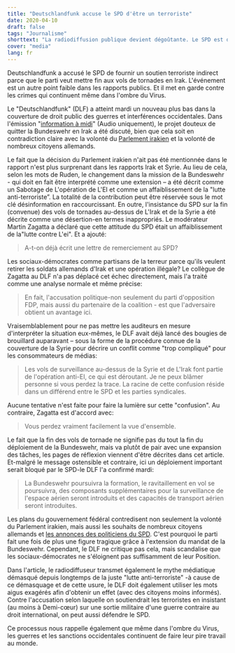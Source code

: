 ```yaml
---
title: "Deutschlandfunk accuse le SPD d'être un terroriste"
date: 2020-04-10
draft: false
tags: "Journalisme"
shorttext: "La radiodiffusion publique devient dégoûtante. Le SPD est désormais accusé de soutenir la radio sur Deutschlandfunk."
cover: "media"
lang: fr
---
```


Deutschlandfunk a accusé le SPD de fournir un soutien terroriste indirect parce que le parti veut mettre fin aux vols de tornades en Irak. L'événement est un autre point faible dans les rapports publics. Et il met en garde contre les crimes qui continuent même dans l'ombre du Virus.

Le "Deutschlandfunk" (DLF) a atteint mardi un nouveau plus bas dans la couverture de droit public des guerres et interférences occidentales. Dans l'émission "[information à midi](https://ondemand-mp3.dradio.de/file/dradio/2020/03/31/bundeswehr_einsatz_gegen_is_tornados_verlassen_irak_dlf_20200331_1245_5ad6a453.mp3 "Bundeswehr Einsatz gegen IS - Tornados verlassen Irak")" (Audio uniquement), le projet douteux de quitter la Bundeswehr en Irak a été discuté, bien que cela soit en contradiction claire avec la volonté du [Parlement irakien](https://www.mdr.de/nachrichten/politik/ausland/irak-will-abzug-auslaendischer-truppen-100.html "Iraks Parlament fordert Abzug ausländischer Truppen") et la volonté de nombreux citoyens allemands.

Le fait que la décision du Parlement irakien n'ait pas été mentionnée dans le rapport n'est plus surprenant dans les rapports Irak et Syrie. Au lieu de cela, selon les mots de Ruden, le changement dans la mission de la Bundeswehr - qui doit en fait être interprété comme une extension – a été décrit comme un Sabotage de L'opération de L'EI et comme un affaiblissement de la "lutte anti-terroriste”. La totalité de la contribution peut être réservée sous le mot clé désinformation en raccourcissant. En outre, l'insistance du SPD sur la fin (convenue) des vols de tornades au-dessus de L'Irak et de la Syrie a été décrite comme une désertion-en termes inappropriés. Le modérateur Martin Zagatta a déclaré que cette attitude du SPD était un affaiblissement de la"lutte contre L'ei". Et a ajouté:

> A-t-on déjà écrit une lettre de remerciement au SPD?

Les sociaux-démocrates comme partisans de la terreur parce qu'ils veulent retirer les soldats allemands d'Irak et une opération illégale? Le collègue de Zagatta au DLF n'a pas déplacé cet échec directement, mais l'a traité comme une analyse normale et même précise:

> En fait, l'accusation politique-non seulement du parti d'opposition FDP, mais aussi du partenaire de la coalition - est que l'adversaire obtient un avantage ici.

Vraisemblablement pour ne pas mettre les auditeurs en mesure d'interpréter la situation eux-mêmes, le DLF avait déjà lancé des bougies de brouillard auparavant – sous la forme de la procédure connue de la couverture de la Syrie pour décrire un conflit comme "trop compliqué" pour les consommateurs de médias:

> Les vols de surveillance au-dessus de la Syrie et de L'Irak font partie de l'opération anti-EI, ce qui est déroutant. Je ne peux blâmer personne si vous perdez la trace. La racine de cette confusion réside dans un différend entre le SPD et les parties syndicales.

Aucune tentative n'est faite pour faire la lumière sur cette "confusion". Au contraire, Zagatta est d'accord avec:

> Vous perdez vraiment facilement la vue d'ensemble.

Le fait que la fin des vols de tornade ne signifie pas du tout la fin du déploiement de la Bundeswehr, mais va plutôt de pair avec une expansion des tâches, les pages de réflexion viennent d'être décrites dans cet article. Et-malgré le message ostensible et contraire, ici un déploiement important serait bloqué par le SPD-le DLF l'a confirmé mardi:

> La Bundeswehr poursuivra la formation, le ravitaillement en vol se poursuivra, des composants supplémentaires pour la surveillance de l'espace aérien seront introduits et des capacités de transport aérien seront introduites.

Les plans du gouvernement fédéral contredisent non seulement la volonté du Parlement irakien, mais aussi les souhaits de nombreux citoyens allemands et [les annonces des politiciens du SPD](https://www.tagesspiegel.de/politik/einsatz-gegen-is-geht-weiter-spd-will-mandat-fuer-tornado-jets-doch-verlaengern/24984454.html "SPD will Mandat für 'Tornado'-Jets doch verlängern"). C'est pourquoi le parti fait une fois de plus une figure tragique grâce à l'extension du mandat de la Bundeswehr. Cependant, le DLF ne critique pas cela, mais scandalise que les sociaux-démocrates ne s'éloignent pas suffisamment de leur Position.

Dans l'article, le radiodiffuseur transmet également le mythe médiatique démasqué depuis longtemps de la juste "lutte anti-terroriste" -à cause de ce démasquage et de cette usure, le DLF doit également utiliser les mots aigus exagérés afin d'obtenir un effet (avec des citoyens moins informés). Contre l'accusation selon laquelle on soutiendrait les terroristes en insistant (au moins à Demi-cœur) sur une sortie militaire d'une guerre contraire au droit international, on peut aussi défendre le SPD.

Ce processus nous rappelle également que même dans l'ombre du Virus, les guerres et les sanctions occidentales continuent de faire leur pire travail au monde.
